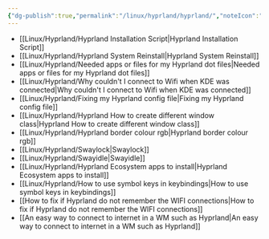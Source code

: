 ```yaml
---
{"dg-publish":true,"permalink":"/linux/hyprland/hyprland/","noteIcon":""}
---
```


- [[Linux/Hyprland/Hyprland Installation Script\|Hyprland Installation Script]]
- [[Linux/Hyprland/Hyprland System Reinstall\|Hyprland System Reinstall]]
- [[Linux/Hyprland/Needed apps or files for my Hyprland dot files\|Needed apps or files for my Hyprland dot files]]
- [[Linux/Hyprland/Why couldn't I connect to Wifi when KDE was connected\|Why couldn't I connect to Wifi when KDE was connected]]
- [[Linux/Hyprland/Fixing my Hyprland config file\|Fixing my Hyprland config file]]
- [[Linux/Hyprland/Hyprland How to create different window class\|Hyprland How to create different window class]]
- [[Linux/Hyprland/Hyprland border colour rgb\|Hyprland border colour rgb]]
- [[Linux/Hyprland/Swaylock\|Swaylock]] 
- [[Linux/Hyprland/Swayidle\|Swayidle]]
- [[Linux/Hyprland/Hyprland Ecosystem apps to install\|Hyprland Ecosystem apps to install]]
- [[Linux/Hyprland/How to use symbol keys in keybindings\|How to use symbol keys in keybindings]]
- [[How to fix if Hyprland do not remember the WIFI connections\|How to fix if Hyprland do not remember the WIFI connections]]
- [[An easy way to connect to internet in a WM such as Hyprland\|An easy way to connect to internet in a WM such as Hyprland]]